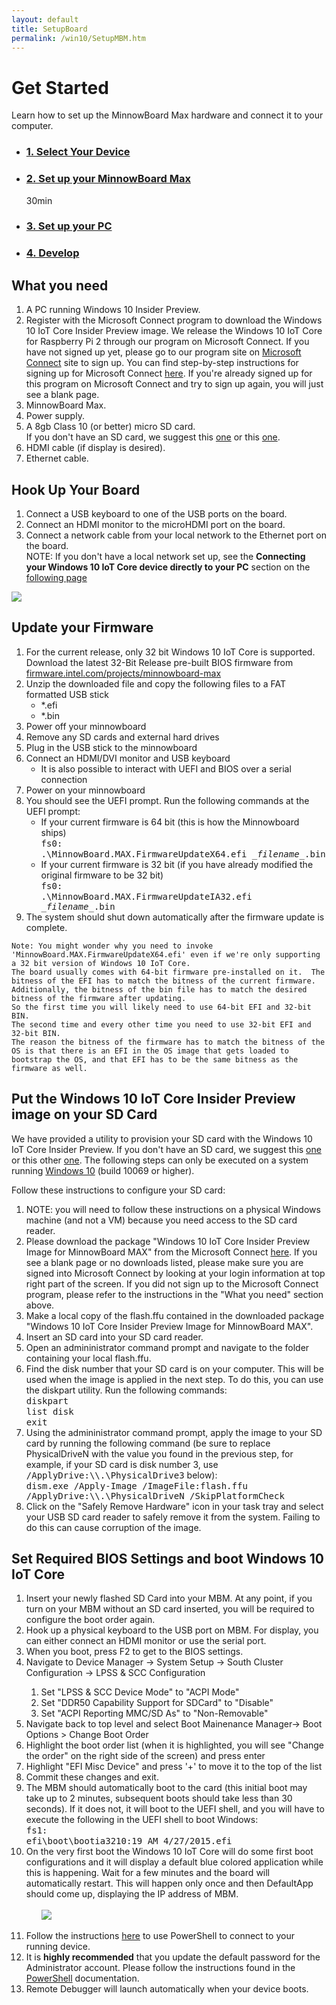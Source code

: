 ```yaml
---
layout: default
title: SetupBoard
permalink: /win10/SetupMBM.htm
---
```


<!-- Main jumbotron for a primary marketing message or call to action -->

<div class="row">
    <!-- <h1>Get Started - Setup Your MinnowBoard Max</h1> -->
    <h1>Get Started</h1>
    <div class="col-md-8">
        <p>Learn how to set up the MinnowBoard Max hardware and connect it to your computer.</p>
    </div>
     <div class="row">
        <ul class="nav nav-justified get-started-steps text-center">
            <li>
              <a href="{{site.baseurl}}/GetStarted.htm"><h3 class="inactive">1. Select Your Device</h3></a>
            </li>
            <li>
              <a href="{{site.baseurl}}/win10/SetupMBM.htm"><h3 class="active">2. Set up your MinnowBoard Max</h3></a>
              <span class="glyphicon glyphicon-time"></span> 30min
            </li>
            <li>
              <a href="{{site.baseurl}}/win10/SetupPCMBM.htm"><h3 class="inactive">3. Set up your PC</h3></a>
            </li>
            <li>
              <a href="{{site.baseurl}}/win10/samples/BlinkyMBM.htm"><h3 class="inactive">4. Develop</h3></a>
            </li>
        </ul>
    </div>
</div>

<div class="row">
    <h2>What you need</h2>
    <ol>
        <li>A PC running Windows 10 Insider Preview.</li>
        <li>Register with the Microsoft Connect program to download the Windows 10 IoT Core Insider Preview image. We release the Windows 10 IoT Core for Raspberry Pi 2 through our program on Microsoft Connect. If you have not signed up yet, please go to our program site on <a href="https://connect.microsoft.com/windowsembeddediot/SelfNomination.aspx?ProgramID=8558" target="_blank">Microsoft Connect</a> site to sign up. You can find step-by-step instructions for signing up for Microsoft Connect <a href="http://ms-iot.github.io/content/SigninMSConnect.htm" target="_blank">here</a>. If you're already signed up for this program on Microsoft Connect and try to sign up again, you will just see a blank page.
        <li>MinnowBoard Max.</li>
        <li>Power supply.</li>
        <li>A 8gb Class 10 (or better) micro SD card.</li>
			If you don't have an SD card, we suggest this <a href="http://www.amazon.com/gp/product/B00IVPU786?tag=thewire06-20&linkCode=as2&creative=374929&camp=211189">one</a> or this <a href="http://www.amazon.com/SanDisk-Ultra-Micro-SDHC-16GB/dp/9966573445/ref=sr_1_15?ie=UTF8&qid=1415926730&sr=8-15&keywords=micro+sd+xd">one</a>.
        <li>HDMI cable (if display is desired).</li>
        <li>Ethernet cable.</li>
    </ol>
</div>

<div class="row">
    <h2>Hook Up Your Board</h2>
    <ol>
        <li>Connect a USB keyboard to one of the USB ports on the board.</li>
        <li>Connect an HDMI monitor to the microHDMI port on the board.</li>
        <li>Connect a network cable from your local network to the Ethernet port on the board.</li>
			NOTE: If you don't have a local network set up, see the <b>Connecting your Windows 10 IoT Core device directly to your PC</b> section on the <a href="{{site.baseurl}}/win10/SetupPC.htm">following page</a>
    </ol>
    <img class="device-images" src="{{site.baseurl}}/images/mbm.bmp">
</div>

<div class="row">
    <h2>Update your Firmware</h2>
    <ol class="word-wrap">
        <li>For the current release, only 32 bit Windows 10 IoT Core is supported.  Download the latest 32-Bit Release pre-built BIOS firmware from <a href="http://firmware.intel.com/projects/minnowboard-max" target="_blank">firmware.intel.com/projects/minnowboard-max</a></li>
        <li>Unzip the downloaded file and copy the following files to a FAT formatted USB stick
            <ul>
                <li>*.efi</li>
                <li>*.bin</li>
            </ul>
        </li>
        <li>Power off your minnowboard</li>
        <li>Remove any SD cards and external hard drives </li>
        <li>Plug in the USB stick to the minnowboard </li>
        <li>Connect an HDMI/DVI monitor and USB keyboard
            <ul>
                <li>It is also possible to interact with UEFI and BIOS over a serial connection</li>
            </ul>
        </li>
        <li>Power on your minnowboard </li>
        <li>You should see the UEFI prompt. Run the following commands at the UEFI prompt:
            <ul>
                <li>If your current firmware is 64 bit (this is how the Minnowboard ships)<br/>
                    <kbd>fs0:</kbd><br/>
                    <kbd>.\MinnowBoard.MAX.FirmwareUpdateX64.efi <i>_filename_</i>.bin</kbd>
                </li>
                <li>If your current firmware is 32 bit (if you have already modified the original firmware to be 32 bit)<br/>
                    <kbd>fs0:</kbd><br/>
                    <kbd>.\MinnowBoard.MAX.FirmwareUpdateIA32.efi <i>_filename_</i>.bin</kbd>
                </li>
            </ul>
        </li>
        <li>The system should shut down automatically after the firmware update is complete. </li>
    </ol>

    Note: You might wonder why you need to invoke 'MinnowBoard.MAX.FirmwareUpdateX64.efi' even if we're only supporting a 32 bit version of Windows 10 IoT Core.
    The board usually comes with 64-bit firmware pre-installed on it.  The bitness of the EFI has to match the bitness of the current firmware.  Additionally, the bitness of the bin file has to match the desired bitness of the firmware after updating.
    So the first time you will likely need to use 64-bit EFI and 32-bit BIN.
    The second time and every other time you need to use 32-bit EFI and 32-bit BIN.  
    The reason the bitness of the firmware has to match the bitness of the OS is that there is an EFI in the OS image that gets loaded to bootstrap the OS, and that EFI has to be the same bitness as the firmware as well.

</div>

<style>
#foo {color: red}
</style>

<div class="row">
    <h2>Put the Windows 10 IoT Core Insider Preview image on your SD Card</h2>
    <p>We have provided a utility to provision your SD card with the Windows 10 IoT Core Insider Preview. If you don't have an SD card, we suggest this <a href="http://www.amazon.com/gp/product/B00IVPU786?tag=thewire06-20&linkCode=as2&creative=374929&camp=211189">one</a> or this other <a href="http://www.amazon.com/SanDisk-Ultra-Micro-SDHC-16GB/dp/9966573445/ref=sr_1_15?ie=UTF8&qid=1415926730&sr=8-15&keywords=micro+sd+xd">one</a>.  The following steps can only be executed on a system running <a href="https://insider.windows.com">Windows 10</a> (build 10069 or higher).</p>
    <p>Follow these instructions to configure your SD card:</p>
    <ol class="word-wrap">
        <li>NOTE: you will need to follow these instructions on a physical Windows machine (and not a VM) because you need access to the SD card reader.</li>
        <li>Please download the package "Windows 10 IoT Core Insider Preview Image for MinnowBoard MAX" from the Microsoft Connect <a href="https://connect.microsoft.com/windowsembeddedIoT/Downloads/DownloadDetails.aspx?DownloadID=57783" target="_blank">here</a>. If you see a blank page or no downloads listed, please make sure you are signed into Microsoft Connect by looking at your login information at top right part of the screen. If you did not sign up to the Microsoft Connect program, please refer to the instructions in the "What you need" section above.</li>
        <li>Make a local copy of the flash.ffu contained in the downloaded package "Windows 10 IoT Core Insider Preview Image for MinnowBoard MAX".</li>
        <li>Insert an SD card into your SD card reader.</li>
        <li>Open an admininistrator command prompt and navigate to the folder containing your local flash.ffu.</li>
        <li>
            Find the disk number that your SD card is on your computer.  This will be used when the image is applied in the next step.  To do this, you can use the diskpart utility.  Run the following commands:<br />
            <kbd>diskpart</kbd><br />
            <kbd>list disk</kbd><br />
            <kbd>exit</kbd>
        </li>
        <li>
            Using the admininistrator command prompt, apply the image to your SD card by running the following command (be sure to replace PhysicalDriveN with the value you found in the previous step, for example, if your SD card is disk number 3, use <kbd>/ApplyDrive:\\.\PhysicalDrive3</kbd> below):<br />
            <kbd>dism.exe /Apply-Image /ImageFile:<fullpath>flash.ffu /ApplyDrive:\\.\PhysicalDriveN /SkipPlatformCheck</fullpath></kbd>
        </li>
        <li>Click on the "Safely Remove Hardware" icon in your task tray and select your USB SD card reader to safely remove it from the system.  Failing to do this can cause corruption of the image.
        </li>
    </ol>
</div>

<div class="row">
    <h2>Set Required BIOS Settings and boot Windows 10 IoT Core</h2>
    <ol class="word-wrap">
        <li>Insert your newly flashed SD Card into your MBM.  At any point, if you turn on your MBM without an SD card inserted, you will be required to configure the boot order again.</li>
        <li>Hook up a physical keyboard to the USB port on MBM. For display, you can either connect an HDMI monitor or use the serial port.</li>
        <li>When you boot, press F2 to get to the BIOS settings. </li>
        <li>Navigate to Device Manager -> System Setup -> South Cluster Configuration -> LPSS & SCC Configuration </li>
        <ol>
            <li>Set "LPSS & SCC Device Mode" to "ACPI Mode" </li>
            <li>Set "DDR50 Capability Support for SDCard" to "Disable" </li>
            <li>Set "ACPI Reporting MMC/SD As" to "Non-Removable"</li>
        </ol>
        <li>Navigate back to top level and select Boot Mainenance Manager-> Boot Options > Change Boot Order </li>
        <li>Highlight the boot order list (when it is highlighted, you will see "Change the order" on the right side of the screen) and press enter </li>
        <li>Highlight "EFI Misc Device" and press '+' to move it to the top of the list </li>
        <li>Commit these changes and exit. </li>
        <li>The MBM should automatically boot to the card (this initial boot may take up to 2 minutes, subsequent boots should take less than 30 seconds). If it does not, it will boot to the UEFI shell, and you will have to execute the following in the UEFI shell to boot Windows:<br/>
            <kbd>fs1:</kbd><br/>
            <kbd>efi\boot\bootia3210:19 AM 4/27/2015.efi</kbd>
        </li>
        <li>On the very first boot the Windows 10 IoT Core will do some first boot configurations and it will display a default blue colored application while this is happening. Wait for a few minutes and the board will automatically restart. This will happen only once and then DefaultApp should come up, displaying the IP address of MBM.
            <br/><br/><ul><img class="device-images" src="{{site.baseurl}}/images/DefaultAppMBM.png"></ul><br/>
        </li>
        <li>Follow the instructions <a href="{{site.baseurl}}/win10/samples/PowerShell.htm">here</a> to use PowerShell to connect to your running device.</li>
        <li>It is <b>highly recommended</b> that you update the default password for the Administrator account.  Please follow the instructions found in the <a href="{{site.baseurl}}/win10/samples/PowerShell.htm">PowerShell</a> documentation.</li>
        <li>Remote Debugger will launch automatically when your device boots. </li>
    </ol>
</div>
